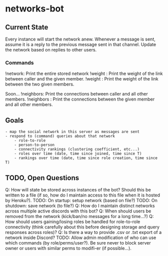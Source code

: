 # networks-bot

## Current State

Every instance will start the network anew. Whenever a message is sent, assume it is a reply to the previous message sent in that channel. Update the network based on replies to other users.

### Commands

!network: Print the entire stored network
!weight <member>: Print the weight of the link between caller and the given member.
!weight <member> <member>: Print the weight of the link between the two given members.

Soon...
!neighbors: Print the connections between caller and all other members.
!neighbors <member>: Print the connections between the given member and all other members.

## Goals

    - map the social network in this server as messages are sent
    - respond to (command) queries about that network
        - role-to-role
        - person-to-person
        - connectivity rankings (clustering coefficient, etc...)
        - roles over time (date, time since joined, time since T)
        - rankings over time (date, time since role creation, time since T)

## TODO, Open Questions

Q: How will state be stored across instances of the bot? Should this be written to a file (if so, how do I maintain access to this file when it is hosted by Heroku?).
TODO: On startup: setup network (based on file?)
TODO: On shutdown: save network (to file?)
Q: How do I maintain distinct networks across multiple active discords with this bot?
Q: When should users be removed from the network (kick/ban/no messages for a long time...?)
Q: How should users gaining/losing roles be handled for role-to-role connectivity (think carefully about this before designing storage and query responses across roles)?
Q: Is there a way to provide .csv or .txt export of a network inside Discord?
TODO: Allow admin modification of who can use which commands (by role/perms/user?). Be sure never to block server owner or users with similar perms to modifi-er (if possible...).
